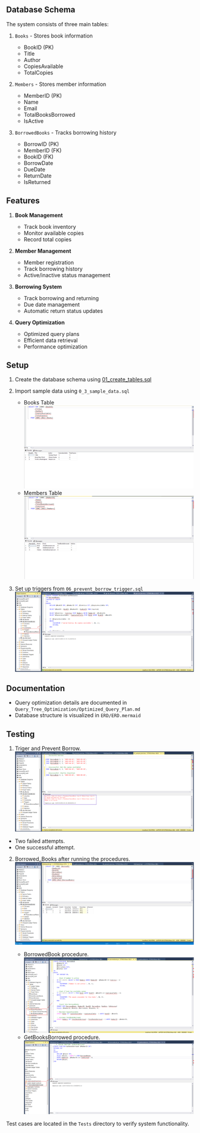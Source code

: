 
## Database Schema

The system consists of three main tables:
1. `Books` - Stores book information
   - BookID (PK)
   - Title
   - Author
   - CopiesAvailable
   - TotalCopies

2. `Members` - Stores member information
   - MemberID (PK)
   - Name
   - Email
   - TotalBooksBorrowed
   - IsActive

3. `BorrowedBooks` - Tracks borrowing history
   - BorrowID (PK)
   - MemberID (FK)
   - BookID (FK)
   - BorrowDate
   - DueDate
   - ReturnDate
   - IsReturned

## Features

1. **Book Management**
   - Track book inventory
   - Monitor available copies
   - Record total copies

2. **Member Management**
   - Member registration
   - Track borrowing history
   - Active/inactive status management

3. **Borrowing System**
   - Track borrowing and returning
   - Due date management
   - Automatic return status updates

4. **Query Optimization**
   - Optimized query plans
   - Efficient data retrieval
   - Performance optimization

## Setup

1. Create the database schema using [01_create_tables.sql](cci:7://file:///d:/ADB%20Assignment/SQL%20Scripts/01_create_tables.sql:0:0-0:0)
2. Import sample data using `0_3_sample_data.sql`
   - Books Table
    ![sample_data](Tests/Screenshot%202025-04-26%20193006.png)
   - Members Table
    ![sample_data](Tests/Screenshot%202025-04-26%20192819.png)

3. Set up triggers from `06_prevent_borrow_trigger.sql`
    ![prevent_borrow_trigger](Tests/Screenshot%202025-04-26%20195028.png)

## Documentation

- Query optimization details are documented in `Query_Tree_Optimization/Optimized_Query_Plan.md`
- Database structure is visualized in `ERD/ERD.mermaid`

## Testing

1. Triger and Prevent Borrow.
![trigers](Tests/Screenshot%202025-04-26%20195907.png)
- Two failed attempts.
- One successful attempt.
  
2. Borrowed_Books after running the procedures.
    ![borrow_book](Tests/Screenshot%202025-04-26%20200055.png)

    - BorrowedBook procedure.
    ![borrow_book](Tests/Screenshot%202025-04-26%20194204.png)
    - GetBooksBorrowed procedure.
    ![borrow_book](Tests/Screenshot%202025-04-26%20194732.png)

Test cases are located in the `Tests` directory to verify system functionality.
